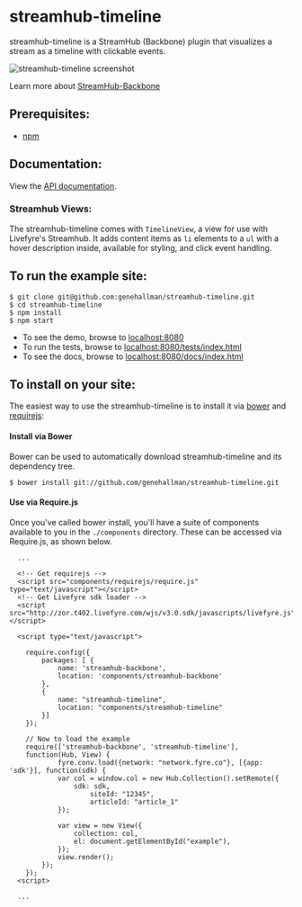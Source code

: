 # streamhub-timeline

streamhub-timeline is a StreamHub (Backbone) plugin that visualizes a stream as a timeline with clickable events.

![streamhub-timeline screenshot](https://drive.google.com/uc?id=0BwAX440-rUypR2dLLUJmQnd5SWM "streamhub-timeline screenshot")

Learn more about [StreamHub-Backbone](http://github.com/gobengo/streamhub-backbone)

## Prerequisites:
+ [npm](http://npmjs.org/)

## Documentation:
View the [API documentation](http://htmlpreview.github.com/?https://github.com/genehallman/streamhub-timeline/blob/master/docs/index.html).

### Streamhub Views:
The streamhub-timeline comes with ```TimelineView```, a view for use with Livefyre's Streamhub. It adds content items as
```li``` elements to a ```ul``` with a hover description inside, available for styling, and click event handling.

## To run the example site:

```
$ git clone git@github.com:genehallman/streamhub-timeline.git
$ cd streamhub-timeline
$ npm install
$ npm start
```

+ To see the demo, browse to [localhost:8080](http://localhost:8080)
+ To run the tests, browse to [localhost:8080/tests/index.html](http://localhost:8080/tests/index.html)
+ To see the docs, browse to [localhost:8080/docs/index.html](http://localhost:8080/docs/index.html)

## To install on your site:
The easiest way to use the streamhub-timeline is to install it via [bower](http://twitter.github.com/bower/) and [requirejs](http://requirejs.org/):

#### Install via Bower
Bower can be used to automatically download streamhub-timeline and its dependency tree.

```
$ bower install git://github.com/genehallman/streamhub-timeline.git
```

#### Use via Require.js
Once you've called bower install, you'll have a suite of components available to you in the ```./components``` directory. These can be accessed via Require.js, as shown below.

```
  ...
  
  <!-- Get requirejs -->
  <script src="components/requirejs/require.js" type="text/javascript"></script>
  <!-- Get Livefyre sdk loader -->
  <script src="http://zor.t402.livefyre.com/wjs/v3.0.sdk/javascripts/livefyre.js"></script>
  
  <script type="text/javascript">

  	require.config({
  		packages: [	{
  			name: 'streamhub-backbone',
  			location: 'components/streamhub-backbone'
  		},
  		{
  			name: "streamhub-timeline",
  			location: "components/streamhub-timeline"
  		}]
  	});
  
  	// Now to load the example
  	require(['streamhub-backbone', 'streamhub-timeline'],
  	function(Hub, View) {
  			fyre.conv.load({network: "network.fyre.co"}, [{app: 'sdk'}], function(sdk) {
  	    	var col = window.col = new Hub.Collection().setRemote({
  	    		sdk: sdk,
  					siteId: "12345",
  					articleId: "article_1"
  			});
            
  			var view = new View({
  				collection: col,
  				el: document.getElementById("example"),
  			});
  			view.render();
  		});
  	});
  <script>
  
  ...
```
